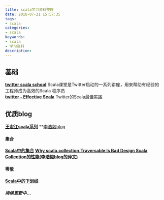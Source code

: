 ```yaml
---
title: scala学习资料整理
date: 2018-07-21 15:57:35
tags:
- scala
categories:
- scala
keywords:
- scala
- 学习资料
description:
---
```

## 基础
**[twitter scala school](https://twitter.github.io/scala_school/)** Scala课堂是Twitter启动的一系列讲座，用来帮助有经验的工程师成为高效的Scala 程序员    
**[twitter - Effective Scala](http://twitter.github.io/effectivescala/)** Twitter的Scala最佳实践    

## 优质blog
**[王宏江scala系列](https://hongjiang.info/scala/)**
**[李浩毅blog](http://www.lihaoyi.com/)

#### 集合
**[Scala中的集合](https://scala.cool/)**
**[Why scala.collection.Traversable Is Bad Design
](https://alexn.org/blog/2017/01/13/traversable.html)**
**[Scala Collection的性能(李浩毅blog的译文)](http://colobu.com/2016/11/17/Benchmarking-Scala-Collections/)**

#### 零散
**[Scala中的下划线](https://my.oschina.net/joymufeng/blog/863823)**

##### 持续更新中...
